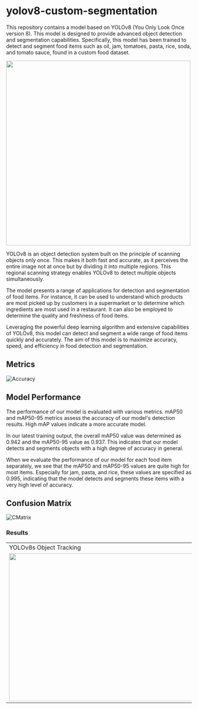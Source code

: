 # yolov8-custom-segmentation

This repository contains a model based on YOLOv8 (You Only Look Once version 8). This model is designed to provide advanced object detection and segmentation capabilities. Specifically, this model has been trained to detect and segment food items such as oil, jam, tomatoes, pasta, rice, soda, and tomato sauce, found in a custom food dataset.

<td><img src="https://github.com/meryemsakin/yolov8-custom-segmentation/blob/main/r10.jpeg" width="500" height="500"></td>


YOLOv8 is an object detection system built on the principle of scanning objects only once. This makes it both fast and accurate, as it perceives the entire image not at once but by dividing it into multiple regions. This regional scanning strategy enables YOLOv8 to detect multiple objects simultaneously.

The model presents a range of applications for detection and segmentation of food items. For instance, it can be used to understand which products are most picked up by customers in a supermarket or to determine which ingredients are most used in a restaurant. It can also be employed to determine the quality and freshness of food items.

Leveraging the powerful deep learning algorithm and extensive capabilities of YOLOv8, this model can detect and segment a wide range of food items quickly and accurately. The aim of this model is to maximize accuracy, speed, and efficiency in food detection and segmentation.







## Metrics
![Accuracy](https://github.com/meryemsakin/yolov8-custom-segmentation/blob/main/r7.png)

## Model Performance
The performance of our model is evaluated with various metrics. mAP50 and mAP50-95 metrics assess the accuracy of our model's detection results. High mAP values indicate a more accurate model.

In our latest training output, the overall mAP50 value was determined as 0.942 and the mAP50-95 value as 0.937. This indicates that our model detects and segments objects with a high degree of accuracy in general.

When we evaluate the performance of our model for each food item separately, we see that the mAP50 and mAP50-95 values are quite high for most items. Especially for jam, pasta, and rice, these values are specified as 0.995, indicating that the model detects and segments these items with a very high level of accuracy.



## Confusion Matrix
![CMatrix](https://github.com/meryemsakin/yolov8-custom-segmentation/blob/main/r8.png)



### Results
<table>
  <tr>
    <td>YOLOv8s Object Tracking</td>
    <td>YOLOv8m Object Tracking</td>
  </tr>
  <tr>
    <td><img src="https://github.com/meryemsakin/yolov8-custom-segmentation/blob/main/rs.jpeg" width="600" height="400"></td>
    <td><img src="https://github.com/meryemsakin/yolov8-custom-segmentation/blob/main/r6.jpeg" width="600" height="400"></td>
  </tr>
 </table>
